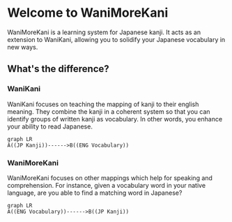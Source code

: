 # Welcome to WaniMoreKani
WaniMoreKani is a learning system for Japanese kanji. It acts as an extension to WaniKani, allowing you to solidify your Japanese vocabulary in new ways.

## What's the difference?

### WaniKani
WaniKani focuses on teaching the mapping of kanji to their english meaning. They combine the kanji in a coherent system so that you can identify groups of written kanji as vocabulary. In other words, you enhance your ability to read Japanese. 

```mermaid
graph LR
A((JP Kanji))------>B((ENG Vocabulary))
```

### WaniMoreKani
WaniMoreKani focuses on other mappings which help for speaking and comprehension. For instance, given a vocabulary word in your native language, are you able to find a matching word in Japanese?
```mermaid
graph LR
A((ENG Vocabulary))------>B((JP Kanji))

```
